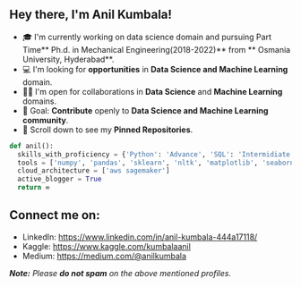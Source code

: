 ## Hey there, I'm Anil Kumbala!

- 🎓 I'm currently working on data science domain and pursuing  Part Time** Ph.d. in Mechanical Engineering(2018-2022)** from ** Osmania University, Hyderabad**.
- 💻 I'm looking for **opportunities** in **Data Science and Machine Learning** domain.
- 🤝🏻 I'm open for collaborations in **Data Science** and **Machine Learning** domains.
- 🎯 Goal: **Contribute** openly to **Data Science and Machine Learning community**.
- 📌 Scroll down to see my **Pinned Repositories**.
```python
def anil():
  skills_with_proficiency = {'Python': 'Advance', 'SQL': 'Intermidiate', 'HTML & CSS': 'Beginner'}
  tools = ['numpy', 'pandas', 'sklearn', 'nltk', 'matplotlib', 'seaborn', 'keras', 'flask', 'tableau','NLP']
  cloud_architecture = ['aws sagemaker']
  active_blogger = True
  return ∞
```

## Connect me on:
- LinkedIn: https://www.linkedin.com/in/anil-kumbala-444a17118/
- Kaggle: https://www.kaggle.com/kumbalaanil
- Medium: https://medium.com/@anilkumbala

_**Note:** Please **do not spam** on the above mentioned profiles._
